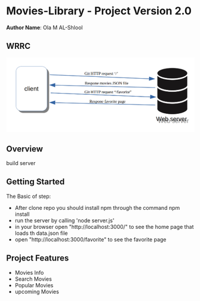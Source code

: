 # Movies-Library - Project Version 2.0
**Author Name**: Ola M AL-Shlool
## WRRC
![image](/assest/WRRC.png)
## Overview
build server
## Getting Started
The Basic of step:
 - After clone repo you should install npm through the command npm install
 - run the server by calling 'node server.js'
 - in your browser open "http://localhost:3000/" to see the home page that loads th data.json file
 - open "http://localhost:3000/favorite" to see the favorite page




## Project Features
 - Movies Info
 - Search Movies
 - Popular Movies
 - upcoming Movies
